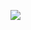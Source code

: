 [![](http://farm5.static.flickr.com/4100/5606272351_e1515fdd58.jpg)](http://farm5.static.flickr.com/4100/5606272351_e1515fdd58.jpg)
